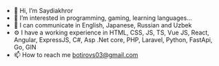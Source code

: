 - 👋 Hi, I’m Saydiakhror
- 👀 I’m interested in programming, gaming, learning languages...
- 🌱 I can communicate in English, Japanese, Russian and Uzbek
- ⚙️ I have a working experience in HTML, CSS, JS, TS, Vue JS, React, Angular, ExpressJS, C#, Asp .Net core, PHP, Laravel, Python, FastApi, Go, GIN
- 📫 How to reach me botirovs03@gmail.com
